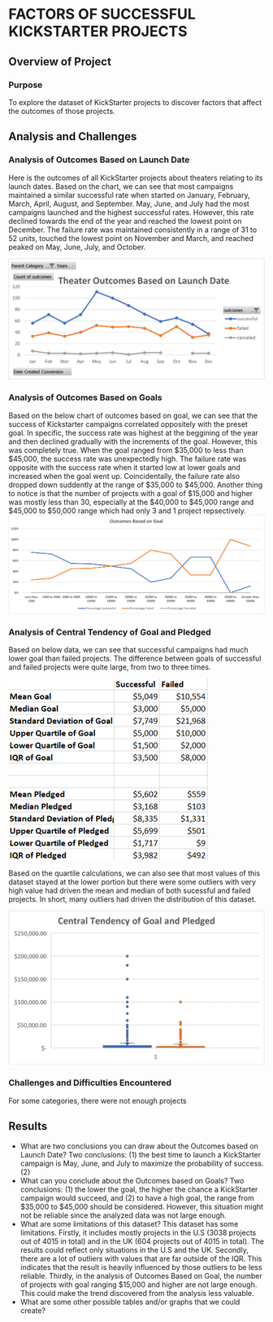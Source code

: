 # FACTORS OF SUCCESSFUL KICKSTARTER PROJECTS

## Overview of Project

### Purpose
To explore the dataset of KickStarter projects to discover factors that affect the outcomes of those projects.

## Analysis and Challenges

### Analysis of Outcomes Based on Launch Date
Here is the outcomes of all KickStarter projects about theaters relating to its launch dates. Based on the chart, we can see that most campaigns maintained a similar successful rate when started on January, February, March, April, August, and September. May, June, and July had the most campaigns launched and the highest successful rates. However, this rate declined towards the end of the year and reached the lowest point on December. The failure rate was maintained consistently in a range of 31 to 52 units, touched the lowest point on November and March, and reached peaked on May, June, July, and October. 

![Theater Outcomes Based on Launch Date](https://github.com/dennisphan/DU-Boot-Camp---Data-Analytics/blob/44a2f4d81875df1918291ecd4dc469a3abb410ac/Analysis%20projects/01%20Crowdfunding%20Analysis%20proj/Resources/03%20Theater_Outcomes_vs_Launch.png)

### Analysis of Outcomes Based on Goals
Based on the below chart of outcomes based on goal, we can see that the success of Kickstarter campaigns correlated oppositely with the preset goal. In specific, the success rate was highest at the beggining of the year and then declined gradually with the increments of the goal. However, this was completely true. When the goal ranged from $35,000 to less than $45,000, the success rate was unexpectedly high. The failure rate was opposite with the success rate when it started low at lower goals and increased when the goal went up. Coincidentally, the failure rate also dropped down suddently at the range of $35,000 to $45,000. Another thing to notice is that the number of projects with a goal of $15,000 and higher was mostly less than 30, especially at the $40,000 to $45,000 range and $45,000 to $50,000 range which had only 3 and 1 project repsectively. 
![Outcomes Based on Goal](https://github.com/dennisphan/DU-Boot-Camp---Data-Analytics/blob/44a2f4d81875df1918291ecd4dc469a3abb410ac/Analysis%20projects/01%20Crowdfunding%20Analysis%20proj/Resources/04%20Outcomes_vs_Goals.png)

### Analysis of Central Tendency of Goal and Pledged
Based on below data, we can see that successful campaigns had much lower goal than failed projects. The difference between goals of successful and failed projects were quite large, from two to three times.  

![Descriptive Statistics](https://github.com/dennisphan/DU-Boot-Camp---Data-Analytics/blob/154e429d09fdae60969aeaa7dbe2f393445e9204/Analysis%20projects/01%20Crowdfunding%20Analysis%20proj/Resources/06_Descriptive_Statistics.png)

Based on the quartile calculations, we can also see that most values of this dataset stayed at the lower portion but there were some outliers with very high value had driven the mean and median of both sucessful and failed projects. In short, many outliers had driven the distribution of this dataset. 

![Central Tendency of Goal and Pledged](https://github.com/dennisphan/DU-Boot-Camp---Data-Analytics/blob/154e429d09fdae60969aeaa7dbe2f393445e9204/Analysis%20projects/01%20Crowdfunding%20Analysis%20proj/Resources/05_Central_Tendency_of_Goal_and_Pledged.png)

### Challenges and Difficulties Encountered
For some categories, there were not enough projects

## Results

- What are two conclusions you can draw about the Outcomes based on Launch Date?
Two conclusions: (1) the best time to launch a KickStarter campaign is May, June, and July to maximize the probability of success. (2) 
- What can you conclude about the Outcomes based on Goals?
Two conclusions: (1) the lower the goal, the higher the chance a KickStarter campaign would succeed, and (2) to have a high goal, the range from $35,000 to $45,000 should be considered. However, this situation might not be reliable since the analyzed data was not large enough. 
- What are some limitations of this dataset?
This dataset has some limitations. Firstly, it includes mostly projects in the U.S (3038 projects out of 4015 in total) and in the UK (604 projects out of 4015 in total). The results could reflect only situations in the U.S and the UK. Secondly, there are a lot of outliers with values that are far outside of the IQR. This indicates that the result is heavily influenced by those outliers to be less reliable. Thirdly, in the analysis of Outcomes Based on Goal, the number of projects with goal ranging $15,000 and higher are not large enough. This could make the trend discovered from the analysis less valuable. 
- What are some other possible tables and/or graphs that we could create?
